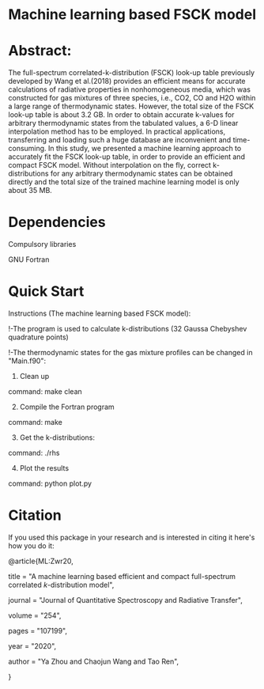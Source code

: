 # Machine learning based FSCK model

# Abstract:
The full-spectrum correlated-k-distribution (FSCK) look-up table previously developed by Wang et al.(2018) provides an efficient means for accurate calculations of radiative properties in nonhomogeneous media, which was constructed for gas mixtures of three species, i.e., CO2, CO and H2O within a large range of thermodynamic states. However, the total size of the FSCK look-up table is about 3.2 GB. In order to obtain accurate k-values for arbitrary thermodynamic states from the tabulated values, a 6-D linear interpolation method has to be employed. In practical applications, transferring and loading such a huge database are inconvenient and time-consuming. In this study, we presented a machine learning approach to accurately fit the FSCK look-up table, in order to provide an efficient and compact FSCK model. Without interpolation on the fly, correct k-distributions for any arbitrary thermodynamic states can be obtained directly and the total size of the trained machine learning model is only about 35 MB.

# Dependencies
Compulsory libraries

GNU Fortran

# Quick Start
Instructions (The machine learning based FSCK model): 

!-The program is used to calculate k-distributions (32 Gaussa Chebyshev quadrature points) 

!-The thermodynamic states for the gas mixture profiles can be changed in "Main.f90":

1) Clean up

command: make clean

2) Compile the Fortran program

command: make

3) Get the k-distributions:

command:   ./rhs 

4) Plot the results

command: python plot.py

# Citation
If you used this package in your research and is interested in citing it here's how you do it:

@article{ML:Zwr20,

title = "A machine learning based efficient and compact full-spectrum correlated $k$-distribution model",

journal = "Journal of Quantitative Spectroscopy and Radiative Transfer",

volume = "254",

pages = "107199",

year = "2020",

author = "Ya Zhou and Chaojun Wang and Tao Ren",

}
